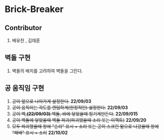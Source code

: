 # Brick-Breaker

## Contributor

1. 배유찬 , 김태훈

## 벽돌 구현

1. 벽돌의 배치를 고려하여 벽돌을 그린다.

## 공 움직임 구현

1. ~~공이 앞으로 나아가게 설정한다.~~ **22/09/03**
2. ~~공이 움직이는 각도를 랜덤하게(한정적인) 설정한다.~~ **22/09/03**
3. ~~공이 벽,**(22/09/03)** 벽돌, 바에 닿았을때 튕기게만든다.~~ **22/09/015**
4. ~~공이 벽돌에 닿았을때 벽돌 파괴(파괴됐을때 소리 또는 이펙트)~~ **22/09/20**
5. ~~모두 파괴했을때 창에 "승리" 표시 + 소리 또는 공이 스크린 밑으로 나갔을때 창에 "패배" 표시 + 소리~~ **22/10/02**
